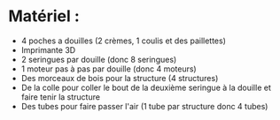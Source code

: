 # Matériel :

- 4 poches a douilles (2 crèmes, 1 coulis et des paillettes)
- Imprimante 3D
- 2 seringues par douille (donc 8 seringues)
- 1 moteur pas à pas par douille (donc 4 moteurs)
- Des morceaux de bois pour la structure (4 structures)
- De la colle pour coller le bout de la deuxième seringue à la douille et faire tenir la structure
- Des tubes pour faire passer l'air (1 tube par structure donc 4 tubes)
